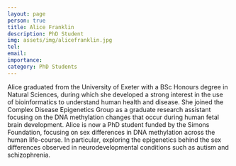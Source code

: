 ```yaml
---
layout: page
person: true
title: Alice Franklin
description: PhD Student
img: assets/img/alicefranklin.jpg 
tel: 
email: 
importance: 
category: PhD Students
---
```

<!-- DESCRIPTION - PLEASE EDIT THE BELOW -->
Alice graduated from the University of Exeter with a BSc Honours degree in Natural Sciences, during which she developed a strong interest in the use of bioinformatics to understand human health and disease. She joined the Complex Disease Epigenetics Group as a graduate research assistant focusing on the DNA methylation changes that occur during human fetal brain development. Alice is now a PhD student funded by the Simons Foundation, focusing on sex differences in DNA methylation across the human life-course. In particular, exploring the epigenetics behind the sex differences observed in neurodevelopmental conditions such as autism and schizophrenia.

